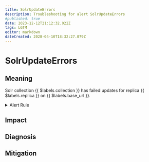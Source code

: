 ```yaml
---
title: SolrUpdateErrors
description: Troubleshooting for alert SolrUpdateErrors
#published: true
date: 2023-12-12T21:12:32.022Z
tags: LGTM
editor: markdown
dateCreated: 2020-04-10T18:32:27.079Z
---
```


# SolrUpdateErrors

## Meaning
[//]: # "Short paragraph that explains what the alert means"
Solr collection {{ $labels.collection }} has failed updates for replica {{ $labels.replica }} on {{ $labels.base_url }}.

<details>
  <summary>Alert Rule</summary>

  ```yaml
alert: SolrUpdateErrors
expr: increase(solr_metrics_core_update_handler_errors_total[1m]) > 1
for: 0m
labels:
    severity: critical
annotations:
    summary: Solr update errors (instance {{ $labels.instance }})
    description: |-
        Solr collection {{ $labels.collection }} has failed updates for replica {{ $labels.replica }} on {{ $labels.base_url }}.
          VALUE = {{ $value }}
          LABELS = {{ $labels }}
    runbook: https://github.com/srerun/prometheus-alerts/content/runbooks/SolrUpdateErrors

  ```
</details>


## Impact
[//]: # "What could / will happen if the alert is not addressed"



## Diagnosis
[//]: # "Steps to take to identify the cause of the problem"



## Mitigation
[//]: # "The steps necessary to resolve the alert"
